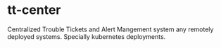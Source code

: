 # tt-center
Centralized Trouble Tickets and Alert Mangement system any remotely deployed systems.
Specially kubernetes deployments.
